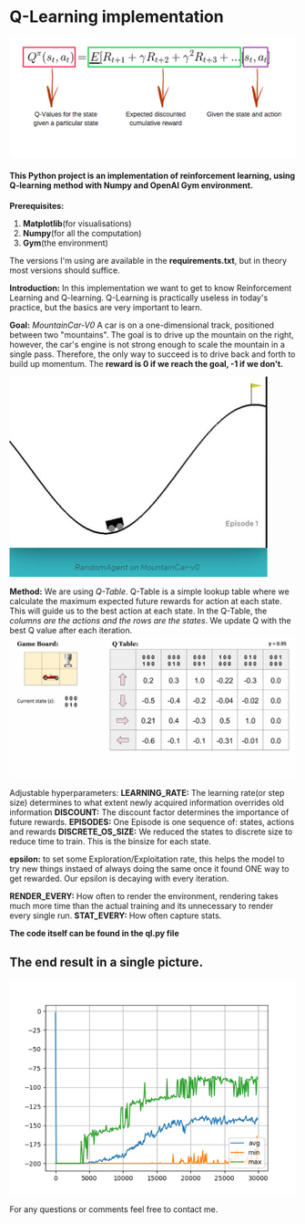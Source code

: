 # Q-Learning implementation
![Qtable](/images/Q_formula.png)

#### This Python project is an implementation of reinforcement learning, using Q-learning method with Numpy and OpenAI Gym environment.
**Prerequisites:**
1. **Matplotlib**(for visualisations)
2. **Numpy**(for all the computation)
3. **Gym**(the environment)

The versions I'm using are available in the **requirements.txt**, but in theory most versions should suffice.

**Introduction:**
In this implementation we want to get to know Reinforcement Learning and Q-learning.
Q-Learning is practically useless in today's practice, but the basics are very important to learn.

**Goal:**
*MountainCar-V0*
A car is on a one-dimensional track, positioned between two "mountains".
The goal is to drive up the mountain on the right, however, the car's engine is not strong enough to scale the mountain in a single pass.
Therefore, the only way to succeed is to drive back and forth to build up momentum.
The **reward is 0 if we reach the goal, -1 if we don't.**

![Mountaincar](/images/mountaincar.jpg)


**Method:**
We are using *Q-Table*.
Q-Table is a simple lookup table where we calculate the maximum expected future rewards for action at each state. This will guide us to the best action at each state.
In the Q-Table, the *columns are the actions and the rows are the states*.
We update Q with the best Q value after each iteration.
![Qtable](/images/q-table.gif)


Adjustable hyperparameters:
**LEARNING_RATE:**
The learning rate(or step size) determines to what extent newly acquired information overrides old information
**DISCOUNT:**
The discount factor determines the importance of future rewards.
**EPISODES:**
One Episode is one sequence of: states, actions and rewards
**DISCRETE_OS_SIZE:**
We reduced the states to discrete size to reduce time to train.
This is the binsize for each state.

**epsilon:**
to set some Exploration/Exploitation rate, this helps the model to try new things instaed of always doing the same once it found ONE way to get rewarded.
Our epsilon is decaying with every iteration.

**RENDER_EVERY:**
How often to render the environment, rendering takes much more time than the actual training and its unnecessary to render every single run.
**STAT_EVERY:**
How often capture stats.


**The code itself can be found in the ql.py file**

## The end result in a single picture.
![Figure](/images/Figure_1.png)

For any questions or comments feel free to contact me.
